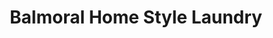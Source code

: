 ---
title: "Balmoral Home Style Laundry"
url: /winnipeg/balmoral-home-style-laundry/
shop: laundry
---